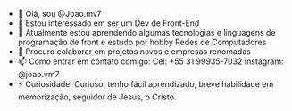 - 👋 Olá, sou @Joao.mv7
- 👀 Estou interessado em ser um Dev de Front-End
- 🌱 Atualmente estou aprendendo algumas tecnologias e linguagens de programação de front e estudo por hobby Redes de Computadores
- 💞️ Procuro colaborar em projetos novos e empresas renomadas
- 📫 Como entrar em contato comigo:
Cel: +55 31 99935-7032
Instagram: @joao.vm7
- ⚡ Curiosidade: Curioso, tenho fácil aprendizado, breve habilidade em memorização, seguidor de Jesus, o Cristo.

<!---
Jonh7z/Jonh7z é um repositório ✨ especial ✨ porque seu `README.md` (este arquivo) aparece em seu perfil do GitHub.
Você pode clicar no link Visualizar para ver suas alterações.
--->
